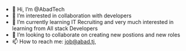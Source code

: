 - 👋 Hi, I’m @AbadTech
- 👀 I’m interested in collaboration with developers
- 🌱 I’m currently learning IT Recruiting and very much interested in learning from All stack Developers 
- 💞️ I’m looking to collaborate on creating new postions and new roles
- 📫 How to reach me: job@abad.tj, 

<!---
AbadTech/AbadTech is a ✨ special ✨ repository because its `README.md` (this file) appears on your GitHub profile.
You can click the Preview link to take a look at your changes.
--->
